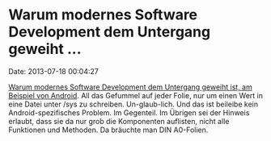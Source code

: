 Warum modernes Software Development dem Untergang geweiht \...
==============================================================

Date: 2013-07-18 00:04:27

[Warum modernes Software Development dem Untergang geweiht ist, am
Beispiel von
Android](http://marakana.com/s/post/1057/MarakanaAndroidServicesBlackMagic.pdf).
All das Gefummel auf jeder Folie, nur um einen Wert in eine Datei unter
/sys zu schreiben. Un-glaub-lich. Und das ist beileibe kein
Android-spezifisches Problem. Im Gegenteil. Im Übrigen sei der Hinweis
erlaubt, dass sie da nur grob die Komponenten auflisten, nicht alle
Funktionen und Methoden. Da bräuchte man DIN A0-Folien.
